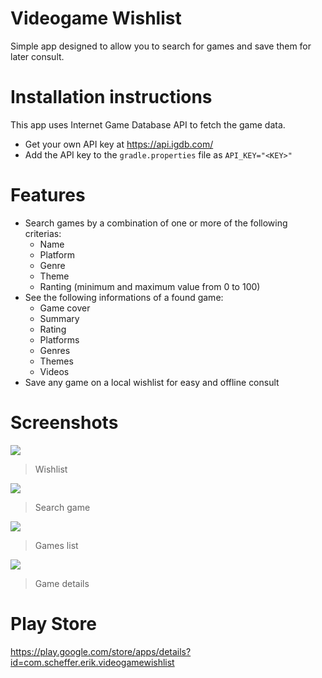 # Videogame Wishlist

Simple app designed to allow you to search for games and save them for later consult.

# Installation instructions

This app uses Internet Game Database API to fetch the game data.
* Get your own API key at https://api.igdb.com/
* Add the API key to the `gradle.properties` file as `API_KEY="<KEY>"`

# Features

+ Search games by a combination of one or more of the following criterias:
    + Name
    + Platform
    + Genre
    + Theme
    + Ranting (minimum and maximum value from 0 to 100)
+ See the following informations of a found game:
   + Game cover
   + Summary
   + Rating
   + Platforms
   + Genres
   + Themes
   + Videos
+ Save any game on a local wishlist for easy and offline consult

# Screenshots

![](https://github.com/KireRex/VideoGameWishlist/blob/master/store-images/wishlist_screen.png)
>Wishlist

![](https://github.com/KireRex/VideoGameWishlist/blob/master/store-images/search_game_screen.png)
>Search game

![](https://github.com/KireRex/VideoGameWishlist/blob/master/store-images/game_search_result_screen.png)
>Games list

![](https://github.com/KireRex/VideoGameWishlist/blob/master/store-images/game_details_screen.png)
>Game details

# Play Store

https://play.google.com/store/apps/details?id=com.scheffer.erik.videogamewishlist
